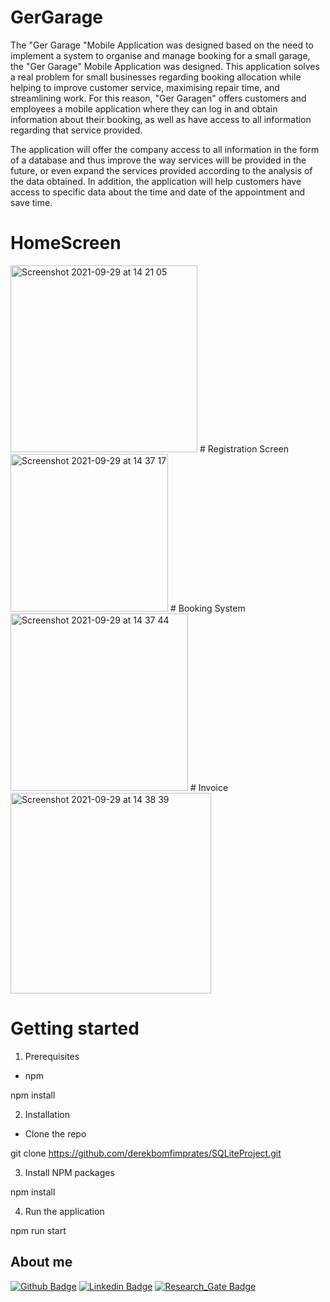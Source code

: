 # GerGarage

The "Ger Garage "Mobile Application was designed based on the need to implement a system to organise and manage booking for a small garage, the "Ger Garage" Mobile Application was designed. This application solves a real problem for small businesses regarding booking allocation while helping to improve customer service, maximising repair time, and streamlining work. For this reason, "Ger Garagen" offers customers and employees a mobile application where they can log in and obtain information about their booking, as well as have access to all information regarding that service provided.

The application will offer the company access to all information in the form of a database and thus improve the way services will be provided in the future, or even expand the services provided according to the analysis of the data obtained. In addition, the application will help customers have access to specific data about the time and date of the appointment and save time.

# HomeScreen
<img width="299" alt="Screenshot 2021-09-29 at 14 21 05" src="https://user-images.githubusercontent.com/75395170/135279976-a196b143-3053-4bd3-a89d-d8df21f8bb49.png">
# Registration Screen
<img width="252" alt="Screenshot 2021-09-29 at 14 37 17" src="https://user-images.githubusercontent.com/75395170/135279986-8fd68da3-599f-4950-aac7-0041316e0c0b.png">
# Booking System
<img width="284" alt="Screenshot 2021-09-29 at 14 37 44" src="https://user-images.githubusercontent.com/75395170/135279994-a43245bd-4049-4639-a664-7d5b739f91f4.png">
# Invoice 
<img width="321" alt="Screenshot 2021-09-29 at 14 38 39" src="https://user-images.githubusercontent.com/75395170/135279996-9ddacf4d-7730-4f47-a00a-1ac4cdfaf8e4.png">

# Getting started

1. Prerequisites

 - npm

npm install 

2. Installation

 - Clone the repo

git clone https://github.com/derekbomfimprates/SQLiteProject.git

3. Install NPM packages

npm install

4. Run the application

npm run start

## About me

[![Github Badge](https://img.shields.io/badge/-Github-000?style=flat-square&logo=Github&logoColor=white&link=https://github.com/derekbomfimprates)](https://github.com/derekbomfimprates) [![Linkedin Badge](https://img.shields.io/badge/-LinkedIn-blue?style=flat-square&logo=Linkedin&logoColor=white&link=https://www.linkedin.com/in/derekprates/)]( https://www.linkedin.com/in/derekprates/) [![Research_Gate Badge](https://img.shields.io/badge/Research_Gate-00CCBB.svg?&style=flat-square&logo=ResearchGate&logoColor=white&link=https://www.researchgate.net/profile/Derek-Prates)]( https://www.researchgate.net/profile/Derek-Prates) 
